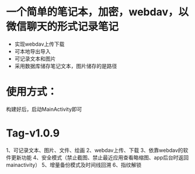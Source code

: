 # 一个简单的笔记本，加密，webdav，以微信聊天的形式记录笔记

+ 实现webdav上传下载
+ 可本地导出导入
+ 可记录文本和图片
+ 采用数据库储存笔记文本，图片储存的是路径

# 使用方式：
构建好后，启动MainActivity即可
  
# Tag-v1.0.9
1、可记录文本、图片、文件、绘画
2、webdav上传、下载
3、依靠webdav的软件更新功能
4、安全模式（禁止截图、禁止最近应用查看略缩图、app后台时返回mainactivity）
5、增量备份模式及时间线回溯
6、指纹解锁
